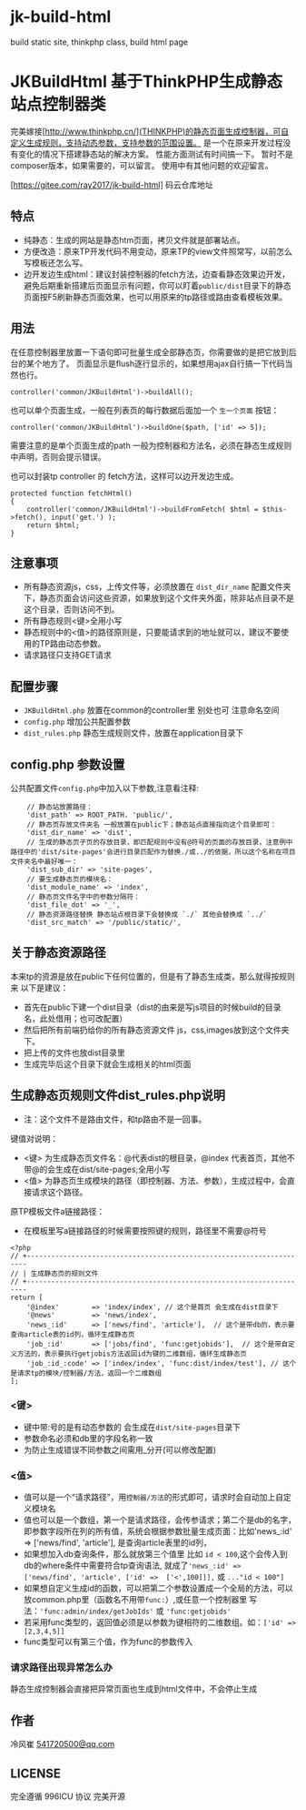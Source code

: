 # jk-build-html
build static site, thinkphp class, build html page

# JKBuildHtml 基于ThinkPHP生成静态站点控制器类

完美嫁接[http://www.thinkphp.cn/](THINKPHP)的静态页面生成控制器，可自定义生成规则，支持动态参数，支持参数的范围设置。
是一个在原来开发过程没有变化的情况下搭建静态站的解决方案。
性能方面测试有时间搞一下。
暂时不是composer版本，如果需要的，可以留言。
使用中有其他问题的欢迎留言。

[https://gitee.com/ray2017/jk-build-html] 码云仓库地址

## 特点
* 纯静态：生成的网站是静态htm页面，拷贝文件就是部署站点。
* 方便改造：原来TP开发代码不用变动，原来TP的view文件照常写，以前怎么写模板还怎么写。
* 边开发边生成html：建议封装控制器的fetch方法，边查看静态效果边开发，避免后期重新搭建后页面显示有问题，你可以盯着`public/dist`目录下的静态页面按F5刷新静态页面效果，也可以用原来的tp路径或路由查看模板效果。

## 用法

在任意控制器里放置一下语句即可批量生成全部静态页，你需要做的是把它放到后台的某个地方了。
页面显示是flush逐行显示的，如果想用ajax自行搞一下代码当然也行。
```
controller('common/JKBuildHtml')->buildAll();
```
也可以单个页面生成，一般在列表页的每行数据后面加一个 `生一个页面` 按钮：
```
controller('common/JKBuildHtml')->buildOne($path, ['id' => 5]);
```
需要注意的是单个页面生成的path 一般为控制器和方法名，必须在静态生成规则中声明，否则会提示错误。

也可以封装tp controller 的 fetch方法，这样可以边开发边生成。
```
protected function fetchHtml()
{
    controller('common/JKBuildHtml')->buildFromFetch( $html = $this->fetch(), input('get.') );
    return $html;
}

```

## 注意事项
* 所有静态资源js，css，上传文件等，必须放置在 `dist_dir_name` 配置文件夹下，静态页面会访问这些资源，如果放到这个文件夹外面，除非站点目录不是这个目录，否则访问不到。
* 所有静态规则<键>全用小写
* 静态规则中的<值>的路径原则是，只要能请求到的地址就可以，建议不要使用的TP路由动态参数。
* 请求路径只支持GET请求

## 配置步骤

* `JKBuildHtml.php` 放置在common的controller里 别处也可 注意命名空间
* `config.php` 增加公共配置参数
* `dist_rules.php` 静态生成规则文件，放置在application目录下

## config.php 参数设置

公共配置文件`config.php`中加入以下参数,注意看注释:

```
    // 静态站放置路径：
    'dist_path' => ROOT_PATH. 'public/', 
    // 静态页存放文件夹名 一般放置在public下；静态站点直接指向这个目录即可：
    'dist_dir_name' => 'dist', 
    // 生成的静态页子页的存放目录，即匹配规则中没有@符号的页面的存放目录，注意例中路径中的'dist/site-pages'会进行目录匹配作为替换./或../的依据，所以这个名称在项目文件夹名中最好唯一：
    'dist_sub_dir' => 'site-pages', 
    // 要生成静态页的模块名：
    'dist_module_name' => 'index', 
    // 静态页文件名字中的参数分隔符：
    'dist_file_dot' => '_', 
    // 静态资源路径替换 静态站点根目录下会替换成 `./` 其他会替换成 `../`
    'dist_src_match' => '/public/static/', 
```

## 关于静态资源路径
本来tp的资源是放在public下任何位置的，但是有了静态生成类，那么就得按规则来
以下是建议：
* 首先在public下建一个dist目录（dist的由来是写js项目的时候build的目录名，此处借用；也可改配置）
* 然后把所有前端扔给你的所有静态资源文件 js，css,images放到这个文件夹下。
* 把上传的文件也放dist目录里
* 生成完毕后这个目录下就会生成相关的html页面

## 生成静态页规则文件dist_rules.php说明

 * 注：这个文件不是路由文件，和tp路由不是一回事。
  
键值对说明：
 * <键> 为生成静态页文件名：@代表dist的根目录，@index 代表首页，其他不带@的会生成在dist/site-pages;全用小写
 * <值> 为静态页生成模块的路径（即控制器、方法、参数），生成过程中，会直接请求这个路径。

原TP模板文件a链接路径：
 * 在模板里写a链接路径的时候需要按照键的规则，路径里不需要@符号
 
```
<?php
// +----------------------------------------------------------------------
// | 生成静态页的规则文件
// +----------------------------------------------------------------------
return [
    '@index'        => 'index/index', // 这个是首页 会生成在dist目录下
    '@news'         => 'news/index',
    'news_:id'      => ['news/find', 'article'],  // 这个是带db的，表示要查询article表的id列，循环生成静态页
    'job_:id'       => ['jobs/find', 'func:getjobids'],  // 这个是带自定义方法的，表示要执行getjobis方法返回id为键的二维数组，循环生成静态页
    'job_:id_:code' => ['index/index', 'func:dist/index/test'], // 这个是请求tp的模块/控制器/方法，返回一个二维数组
];
```
### <键>
* 键中带:号的是有动态参数的 会生成在`dist/site-pages`目录下
* 参数命名必须和db里的字段名称一致
* 为防止生成错误不同参数之间需用_分开(可以修改配置)

### <值>
* 值可以是一个“请求路径”，用`控制器/方法`的形式即可，请求时会自动加上自定义模块名
* 值也可以是一个数组，第一个是请求路径，会传参请求；第二个是db的名字，即参数字段所在列的所有值，系统会根据参数批量生成页面：比如'news_:id' => ['news/find', 'article'], 是查询article表里的id列，
* 如果想加入db查询条件，那么就放第三个值里 比如 `id < 100`,这个会传入到db的where条件中需要符合tp查询语法, 就成了`'news_:id' => ['news/find', 'article', ['id' =>  ['<',100]]],` 或  `..."id < 100"]`
* 如果想自定义生成id的函数，可以把第二个参数设置成一个全局的方法，可以放common.php里（函数名不用带`func:`）,或任意一个控制器里 写法：`'func:admin/index/getJobIds'` 或 `'func:getjobids'`
* 若采用func类型的，返回值必须是以参数为键相符的二维数组。如：`['id' => [2,3,4,5]]`
* func类型可以有第三个值，作为func的参数传入

### 请求路径出现异常怎么办

静态生成控制器会直接把异常页面也生成到html文件中，不会停止生成

## 作者
冷风崔 <541720500@qq.com>

## LICENSE
完全遵循 996ICU 协议 完美开源
